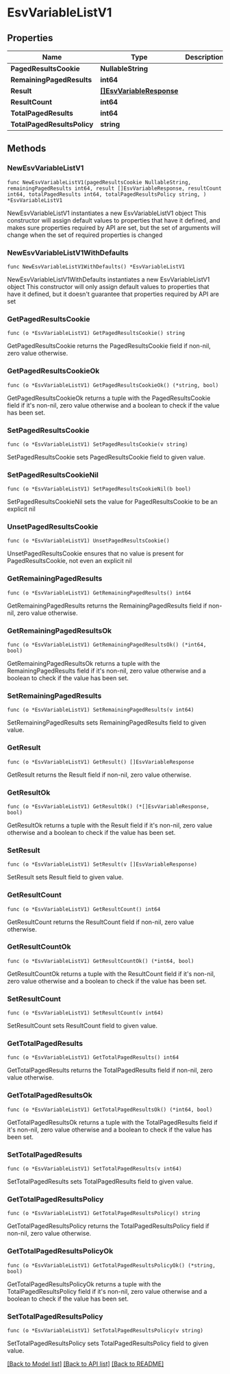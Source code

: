 # EsvVariableListV1

## Properties

Name | Type | Description | Notes
------------ | ------------- | ------------- | -------------
**PagedResultsCookie** | **NullableString** |  | 
**RemainingPagedResults** | **int64** |  | 
**Result** | [**[]EsvVariableResponse**](EsvVariableResponse.md) |  | 
**ResultCount** | **int64** |  | 
**TotalPagedResults** | **int64** |  | 
**TotalPagedResultsPolicy** | **string** |  | 

## Methods

### NewEsvVariableListV1

`func NewEsvVariableListV1(pagedResultsCookie NullableString, remainingPagedResults int64, result []EsvVariableResponse, resultCount int64, totalPagedResults int64, totalPagedResultsPolicy string, ) *EsvVariableListV1`

NewEsvVariableListV1 instantiates a new EsvVariableListV1 object
This constructor will assign default values to properties that have it defined,
and makes sure properties required by API are set, but the set of arguments
will change when the set of required properties is changed

### NewEsvVariableListV1WithDefaults

`func NewEsvVariableListV1WithDefaults() *EsvVariableListV1`

NewEsvVariableListV1WithDefaults instantiates a new EsvVariableListV1 object
This constructor will only assign default values to properties that have it defined,
but it doesn't guarantee that properties required by API are set

### GetPagedResultsCookie

`func (o *EsvVariableListV1) GetPagedResultsCookie() string`

GetPagedResultsCookie returns the PagedResultsCookie field if non-nil, zero value otherwise.

### GetPagedResultsCookieOk

`func (o *EsvVariableListV1) GetPagedResultsCookieOk() (*string, bool)`

GetPagedResultsCookieOk returns a tuple with the PagedResultsCookie field if it's non-nil, zero value otherwise
and a boolean to check if the value has been set.

### SetPagedResultsCookie

`func (o *EsvVariableListV1) SetPagedResultsCookie(v string)`

SetPagedResultsCookie sets PagedResultsCookie field to given value.


### SetPagedResultsCookieNil

`func (o *EsvVariableListV1) SetPagedResultsCookieNil(b bool)`

 SetPagedResultsCookieNil sets the value for PagedResultsCookie to be an explicit nil

### UnsetPagedResultsCookie
`func (o *EsvVariableListV1) UnsetPagedResultsCookie()`

UnsetPagedResultsCookie ensures that no value is present for PagedResultsCookie, not even an explicit nil
### GetRemainingPagedResults

`func (o *EsvVariableListV1) GetRemainingPagedResults() int64`

GetRemainingPagedResults returns the RemainingPagedResults field if non-nil, zero value otherwise.

### GetRemainingPagedResultsOk

`func (o *EsvVariableListV1) GetRemainingPagedResultsOk() (*int64, bool)`

GetRemainingPagedResultsOk returns a tuple with the RemainingPagedResults field if it's non-nil, zero value otherwise
and a boolean to check if the value has been set.

### SetRemainingPagedResults

`func (o *EsvVariableListV1) SetRemainingPagedResults(v int64)`

SetRemainingPagedResults sets RemainingPagedResults field to given value.


### GetResult

`func (o *EsvVariableListV1) GetResult() []EsvVariableResponse`

GetResult returns the Result field if non-nil, zero value otherwise.

### GetResultOk

`func (o *EsvVariableListV1) GetResultOk() (*[]EsvVariableResponse, bool)`

GetResultOk returns a tuple with the Result field if it's non-nil, zero value otherwise
and a boolean to check if the value has been set.

### SetResult

`func (o *EsvVariableListV1) SetResult(v []EsvVariableResponse)`

SetResult sets Result field to given value.


### GetResultCount

`func (o *EsvVariableListV1) GetResultCount() int64`

GetResultCount returns the ResultCount field if non-nil, zero value otherwise.

### GetResultCountOk

`func (o *EsvVariableListV1) GetResultCountOk() (*int64, bool)`

GetResultCountOk returns a tuple with the ResultCount field if it's non-nil, zero value otherwise
and a boolean to check if the value has been set.

### SetResultCount

`func (o *EsvVariableListV1) SetResultCount(v int64)`

SetResultCount sets ResultCount field to given value.


### GetTotalPagedResults

`func (o *EsvVariableListV1) GetTotalPagedResults() int64`

GetTotalPagedResults returns the TotalPagedResults field if non-nil, zero value otherwise.

### GetTotalPagedResultsOk

`func (o *EsvVariableListV1) GetTotalPagedResultsOk() (*int64, bool)`

GetTotalPagedResultsOk returns a tuple with the TotalPagedResults field if it's non-nil, zero value otherwise
and a boolean to check if the value has been set.

### SetTotalPagedResults

`func (o *EsvVariableListV1) SetTotalPagedResults(v int64)`

SetTotalPagedResults sets TotalPagedResults field to given value.


### GetTotalPagedResultsPolicy

`func (o *EsvVariableListV1) GetTotalPagedResultsPolicy() string`

GetTotalPagedResultsPolicy returns the TotalPagedResultsPolicy field if non-nil, zero value otherwise.

### GetTotalPagedResultsPolicyOk

`func (o *EsvVariableListV1) GetTotalPagedResultsPolicyOk() (*string, bool)`

GetTotalPagedResultsPolicyOk returns a tuple with the TotalPagedResultsPolicy field if it's non-nil, zero value otherwise
and a boolean to check if the value has been set.

### SetTotalPagedResultsPolicy

`func (o *EsvVariableListV1) SetTotalPagedResultsPolicy(v string)`

SetTotalPagedResultsPolicy sets TotalPagedResultsPolicy field to given value.



[[Back to Model list]](../README.md#documentation-for-models) [[Back to API list]](../README.md#documentation-for-api-endpoints) [[Back to README]](../README.md)


